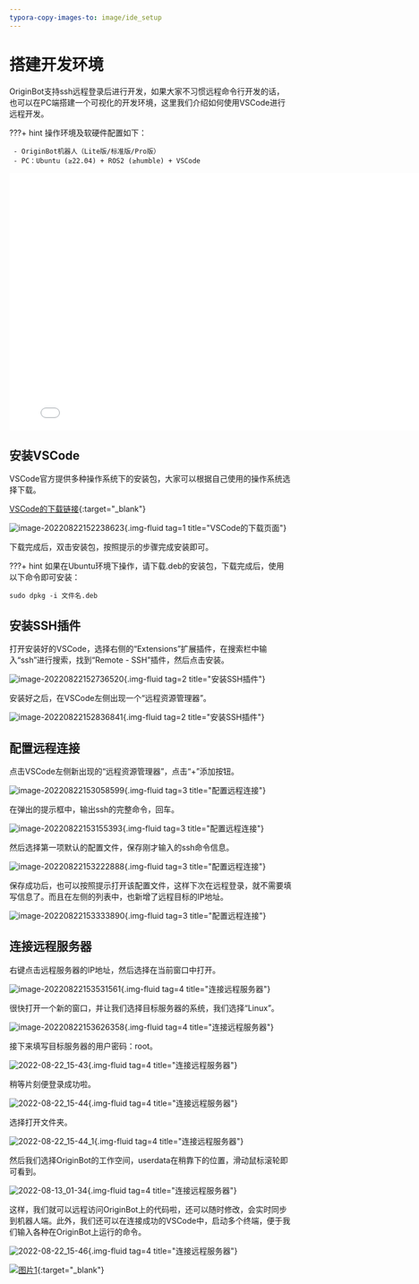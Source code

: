 ```yaml
---
typora-copy-images-to: image/ide_setup
---
```


# **搭建开发环境**

OriginBot支持ssh远程登录后进行开发，如果大家不习惯远程命令行开发的话，也可以在PC端搭建一个可视化的开发环境，这里我们介绍如何使用VSCode进行远程开发。

???+ hint
    操作环境及软硬件配置如下：
    

     - OriginBot机器人（Lite版/标准版/Pro版）
     - PC：Ubuntu (≥22.04) + ROS2 (≥humble) + VSCode

<iframe
  src="//player.bilibili.com/player.html?aid=516658213&bvid=BV1eg411a7A9&cid=866084309&page=9autoplay=0"
  scrolling="no"
  border="0"
  width="800px"
  height="460px"
  frameborder="no"
  framespacing="0"
  allowfullscreen="true"
>
</iframe>



## **安装VSCode**

VSCode官方提供多种操作系统下的安装包，大家可以根据自己使用的操作系统选择下载。

[VSCode的下载链接](https://code.visualstudio.com/Download){:target="_blank"}

![image-20220822152238623](../../assets/img/ide_setup/image-20220822152238623.png){.img-fluid tag=1 title="VSCode的下载页面"}

下载完成后，双击安装包，按照提示的步骤完成安装即可。

???+ hint
    如果在Ubuntu环境下操作，请下载.deb的安装包，下载完成后，使用以下命令即可安装：

    sudo dpkg -i 文件名.deb



## **安装SSH插件**

打开安装好的VSCode，选择右侧的“Extensions”扩展插件，在搜索栏中输入“ssh”进行搜索，找到“Remote - SSH”插件，然后点击安装。

![image-20220822152736520](../../assets/img/ide_setup/image-20220822152537350.png){.img-fluid tag=2 title="安装SSH插件"}



安装好之后，在VSCode左侧出现一个“远程资源管理器”。

![image-20220822152836841](../../assets/img/ide_setup/image-20220822152836841.png){.img-fluid tag=2 title="安装SSH插件"}



## **配置远程连接**

点击VSCode左侧新出现的“远程资源管理器”，点击“+”添加按钮。

![image-20220822153058599](../../assets/img/ide_setup/image-20220822153058599.png){.img-fluid tag=3 title="配置远程连接"}



在弹出的提示框中，输出ssh的完整命令，回车。

![image-20220822153155393](../../assets/img/ide_setup/image-20220822153155393.png){.img-fluid tag=3 title="配置远程连接"}



然后选择第一项默认的配置文件，保存刚才输入的ssh命令信息。

![image-20220822153222888](../../assets/img/ide_setup/image-20220822153222888.png){.img-fluid tag=3 title="配置远程连接"}



保存成功后，也可以按照提示打开该配置文件，这样下次在远程登录，就不需要填写信息了。而且在左侧的列表中，也新增了远程目标的IP地址。

![image-20220822153333890](../../assets/img/ide_setup/image-20220822153333890.png){.img-fluid tag=3 title="配置远程连接"}



## **连接远程服务器**

右键点击远程服务器的IP地址，然后选择在当前窗口中打开。

![image-20220822153531561](../../assets/img/ide_setup/image-20220822153531561.png){.img-fluid tag=4 title="连接远程服务器"}



很快打开一个新的窗口，并让我们选择目标服务器的系统，我们选择“Linux”。

![image-20220822153626358](../../assets/img/ide_setup/image-20220822153626358.png){.img-fluid tag=4 title="连接远程服务器"}



接下来填写目标服务器的用户密码：root。

![2022-08-22_15-43](../../assets/img/ide_setup/2022-08-22_15-43.png){.img-fluid tag=4 title="连接远程服务器"}

稍等片刻便登录成功啦。

![2022-08-22_15-44](../../assets/img/ide_setup/2022-08-22_15-44.png){.img-fluid tag=4 title="连接远程服务器"}

选择打开文件夹。

![2022-08-22_15-44_1](../../assets/img/ide_setup/2022-08-22_15-44_1.png){.img-fluid tag=4 title="连接远程服务器"}

然后我们选择OriginBot的工作空间，userdata在稍靠下的位置，滑动鼠标滚轮即可看到。

![2022-08-13_01-34](../../assets/img/ide_setup/2022-08-13_01-34.png){.img-fluid tag=4 title="连接远程服务器"}



这样，我们就可以远程访问OriginBot上的代码啦，还可以随时修改，会实时同步到机器人端。此外，我们还可以在连接成功的VSCode中，启动多个终端，便于我们输入各种在OriginBot上运行的命令。

![2022-08-22_15-46](../../assets/img/ide_setup/2022-08-22_15-46.png){.img-fluid tag=4 title="连接远程服务器"}

[![图片1](../../assets/img/footer.png)](https://www.guyuehome.com/){:target="_blank"}

